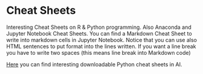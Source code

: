 # Cheat Sheets

Interesting Cheat Sheets on R & Python programming. Also Anaconda and Jupyter Notebook Cheat Sheets. 
You can find a Markdown Cheat Sheet to write into markdown cells in Jupyter Notebook. Notice that you can use also HTML sentences to put format into the lines written. If you want a line break you have to write two spaces (this means line break into Markdown code)

<a href="https://becominghuman.ai/cheat-sheets-for-ai-neural-networks-machine-learning-deep-learning-big-data-science-pdf-f22dc900d2d7" target="_blank">Here</a> you can find interesting downloadable Python cheat sheets in AI.  
